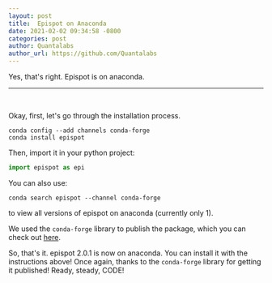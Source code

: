 ```yaml
---
layout: post
title:  Epispot on Anaconda
date: 2021-02-02 09:34:58 -0800
categories: post
author: Quantalabs
author_url: https://github.com/Quantalabs
---
```


Yes, that's right. Epispot is on anaconda.

--- 
<br>

Okay, first, let's go through the installation process.
```
conda config --add channels conda-forge
conda install epispot
```
Then, import it in your python project:
```python
import epispot as epi
```
You can also use:
```
conda search epispot --channel conda-forge
```
to view all versions of epispot on anaconda (currently only 1).

We used the `conda-forge` library to publish the package, which you can check out [here](https://github.com/conda-forge). 

So, that's it. epispot 2.0.1 is now on anaconda. You can install it with the instructions above! Once again, thanks to the `conda-forge` library for getting it published! Ready, steady, CODE!
